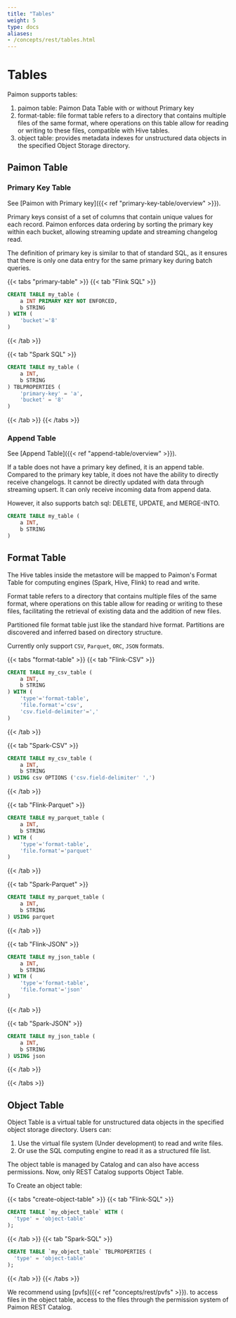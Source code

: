```yaml
---
title: "Tables"
weight: 5
type: docs
aliases:
- /concepts/rest/tables.html
---
```

<!--
Licensed to the Apache Software Foundation (ASF) under one
or more contributor license agreements.  See the NOTICE file
distributed with this work for additional information
regarding copyright ownership.  The ASF licenses this file
to you under the Apache License, Version 2.0 (the
"License"); you may not use this file except in compliance
with the License.  You may obtain a copy of the License at

  http://www.apache.org/licenses/LICENSE-2.0

Unless required by applicable law or agreed to in writing,
software distributed under the License is distributed on an
"AS IS" BASIS, WITHOUT WARRANTIES OR CONDITIONS OF ANY
KIND, either express or implied.  See the License for the
specific language governing permissions and limitations
under the License.
-->

# Tables

Paimon supports tables:

1. paimon table: Paimon Data Table with or without Primary key
2. format-table: file format table refers to a directory that contains multiple files of the same format, where
   operations on this table allow for reading or writing to these files, compatible with Hive tables.
3. object table: provides metadata indexes for unstructured data objects in the specified Object Storage directory.

## Paimon Table

### Primary Key Table

See [Paimon with Primary key]({{< ref "primary-key-table/overview" >}}).

Primary keys consist of a set of columns that contain unique values for each record. Paimon enforces data ordering by
sorting the primary key within each bucket, allowing streaming update and streaming changelog read.

The definition of primary key is similar to that of standard SQL, as it ensures that there is only one data entry for
the same primary key during batch queries.

{{< tabs "primary-table" >}}
{{< tab "Flink SQL" >}}

```sql
CREATE TABLE my_table (
    a INT PRIMARY KEY NOT ENFORCED,
    b STRING
) WITH (
    'bucket'='8'
)
```
{{< /tab >}}

{{< tab "Spark SQL" >}}

```sql
CREATE TABLE my_table (
    a INT,
    b STRING
) TBLPROPERTIES (
    'primary-key' = 'a',
    'bucket' = '8'
)
```

{{< /tab >}}
{{< /tabs >}}

### Append Table

See [Append Table]({{< ref "append-table/overview" >}}).

If a table does not have a primary key defined, it is an append table. Compared to the primary key table, it does not
have the ability to directly receive changelogs. It cannot be directly updated with data through streaming upsert. It 
can only receive incoming data from append data.

However, it also supports batch sql: DELETE, UPDATE, and MERGE-INTO.

```sql
CREATE TABLE my_table (
    a INT,
    b STRING
)
```

## Format Table

The Hive tables inside the metastore will be mapped to Paimon's Format Table for computing engines (Spark, Hive, Flink)
to read and write.

Format table refers to a directory that contains multiple files of the same format, where operations on this table
allow for reading or writing to these files, facilitating the retrieval of existing data and the addition of new files.

Partitioned file format table just like the standard hive format. Partitions are discovered and inferred based on
directory structure.

Currently only support `CSV`, `Parquet`, `ORC`, `JSON` formats.

{{< tabs "format-table" >}}
{{< tab "Flink-CSV" >}}

```sql
CREATE TABLE my_csv_table (
    a INT,
    b STRING
) WITH (
    'type'='format-table',
    'file.format'='csv',
    'csv.field-delimiter'=','
)
```
{{< /tab >}}

{{< tab "Spark-CSV" >}}

```sql
CREATE TABLE my_csv_table (
    a INT,
    b STRING
) USING csv OPTIONS ('csv.field-delimiter' ',')
```

{{< /tab >}}

{{< tab "Flink-Parquet" >}}

```sql
CREATE TABLE my_parquet_table (
    a INT,
    b STRING
) WITH (
    'type'='format-table',
    'file.format'='parquet'
)
```
{{< /tab >}}

{{< tab "Spark-Parquet" >}}

```sql
CREATE TABLE my_parquet_table (
    a INT,
    b STRING
) USING parquet
```

{{< /tab >}}

{{< tab "Flink-JSON" >}}

```sql
CREATE TABLE my_json_table (
    a INT,
    b STRING
) WITH (
    'type'='format-table',
    'file.format'='json'
)
```
{{< /tab >}}

{{< tab "Spark-JSON" >}}

```sql
CREATE TABLE my_json_table (
    a INT,
    b STRING
) USING json
```

{{< /tab >}}

{{< /tabs >}}

## Object Table

Object Table is a virtual table for unstructured data objects in the specified object storage directory. Users can:

1. Use the virtual file system (Under development) to read and write files.
2. Or use the SQL computing engine to read it as a structured file list.

The object table is managed by Catalog and can also have access permissions. Now, only REST Catalog supports Object
Table.

To Create an object table:

{{< tabs "create-object-table" >}}
{{< tab "Flink-SQL" >}}
```sql
CREATE TABLE `my_object_table` WITH (
  'type' = 'object-table'
);
```
{{< /tab >}}
{{< tab "Spark-SQL" >}}
```sql
CREATE TABLE `my_object_table` TBLPROPERTIES (
  'type' = 'object-table'
);
```
{{< /tab >}}
{{< /tabs >}}

We recommend using [pvfs]({{< ref "concepts/rest/pvfs" >}}). to access files in the object table, access to the files
through the permission system of Paimon REST Catalog.
